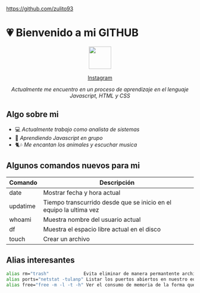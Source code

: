 https://github.com/zulito93

# :heartpulse: Bienvenido a mi GITHUB

<p align="center">
<img src="https://media4.giphy.com/media/UQVR7ZpPxQpPHwgGLF/giphy.gif?cid=790b7611b00dcc5595d420533d8aa72601843913cd18d835&rid=giphy.gif&ct=s" width=60>
<p align="center">
    <img src="https://media4.giphy.com/media/fG9Pv7x7mNEdakJ38y/200w.webp?cid=790b7611rt427fndm5ztn886186ekcd1lddl21rgf1sumd1w&rid=200w.webp&ct=s" width=15>
    <a href="https://www.instagram.com/laura.zuluagaj">Instagram</a>
    <img src="https://media4.giphy.com/media/fG9Pv7x7mNEdakJ38y/200w.webp?cid=790b7611rt427fndm5ztn886186ekcd1lddl21rgf1sumd1w&rid=200w.webp&ct=s" width=15>

*<p align="center">Actualmente me encuentro en un proceso de aprendizaje en el lenguaje Javascript, HTML y CSS*</p>


## **Algo sobre mi**

- :computer: *Actualmente trabajo como analista de sistemas*
- 🌱 *Aprendiendo Javascript en grupo*
- :cat2::notes: *Me encantan los animales y escuchar musica*

## Algunos comandos nuevos para mi

|Comando  |         Descripción                                              |
|---------|------------------------------------------------------------------|
|date     |Mostrar fecha y hora actual                                       |
|updatime |Tiempo transcurrido desde que se inicio en el equipo la ultima vez|
|whoami   |Muestra  nombre del usuario actual                                |
|df       |Muestra el espacio libre actual en el disco                       |
|touch    |Crear un archivo                                                  |

## Alias interesantes

```bash
alias rm="trash"             Evita eliminar de manera permantente archivos sin pasar por papelera 
alias ports="netstat -tulanp" Listar los puertos abiertos en nuestro equipo                                       
alias free="free -m -l -t -h" Ver el consumo de memoria de la forma que me interesa acortando el comando ejecutado
```